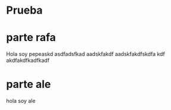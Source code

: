 # Prueba

# parte rafa
Hola soy pepeaskd
asdfadsfkad
aadskfakdf
aadskfakdfskdfa
kdf
akdfakdfkadfkadf

# parte ale
hola soy ale